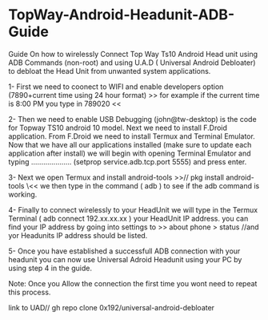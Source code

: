 # TopWay-Android-Headunit-ADB-Guide
Guide On how to wirelessly Connect Top Way Ts10 Android Head unit using ADB Commands (non-root) and using U.A.D ( Universal Android Debloater) to debloat the Head Unit from unwanted system applications.

1- First we need to coonect to WIFI and enable developers option (7890+current time using 24 hour format) >> for example if the current time is 8:00 PM you type in 789020 << 

2- Then we need to enable USB Debugging (john@tw-desktop) is the code for Topway TS10 android 10 model. Next we need to install F.Droid application. From F.Droid we need to install Termux and Terminal Emulator. Now that we have all our applications installed (make sure to update each application after install) we will begin with opening Terminal Emulator and typing ....................
(setprop service.adb.tcp.port 5555) and press enter.

3- Next we open Termux and install android-tools >>// pkg install android-tools \\<< we then type in the command ( adb ) to see if the adb command is working. 

4- Finally to connect wirelessly to your HeadUnit we will type in the Termux Terminal 
( adb connect 192.xx.xx.xx )  your HeadUnit IP address. you can find your IP address by going into settings to  >> about phone > status //and yor Headunits IP address should be listed.

5- Once you have established a successfull ADB connection with your headunit you can now use Universal Adroid Headunit using your PC by 
using step 4 in the guide.

Note: Once you Allow the connection the first time you wont need to repeat this process.


link to UAD//    gh repo clone 0x192/universal-android-debloater
